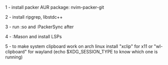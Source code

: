 1 - install packer AUR package: nvim-packer-git

2 - install ripgrep, libstdc++

3 - run :so and :PackerSync after

4 - :Mason and install LSPs

5 - to make system clipboard work on arch linux install "xclip" for x11 or "wl-clipboard" for wayland
    (echo $XDG_SESSION_TYPE to know which one is running)

